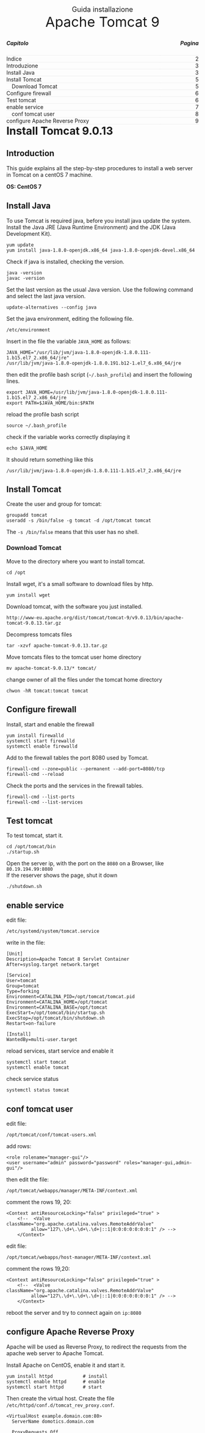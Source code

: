 <div style="font-size:36px;text-align:center">
    <br><br><br><br><br>
    <small style="font-size:18px;">Guida installazione</small><br>
    Apache Tomcat 9
</div>

<div class="page-break"></div>

<div class="clearfix index">
    <div class="capitle" style="width:80%;float:left;border-bottom:1px dotted #DDDDDD;"><h5>Capitolo</h5></div>
    <div class="page" style="text-align:right;width:20%;float:left;border-bottom:1px dotted #DDDDDD;"><h5>Pagina</h5></div>
    <div style="margin-top:5px;widht:100%;"> </div>
    <div class="capitle" style="width:80%;float:left;border-bottom:1px dotted #DDDDDD;">Indice</div>
    <div class="page" style="text-align:right;width:20%;float:left;border-bottom:1px dotted #DDDDDD;">2</div>
    <div class="capitle" style="width:80%;float:left;border-bottom:1px dotted #DDDDDD;">Introduzione</div>
    <div class="page" style="text-align:right;width:20%;float:left;border-bottom:1px dotted #DDDDDD;">3</div>
    <div class="capitle" style="width:80%;float:left;border-bottom:1px dotted #DDDDDD;">Install Java</div>
    <div class="page" style="text-align:right;width:20%;float:left;border-bottom:1px dotted #DDDDDD;">3</div>
    <div class="capitle" style="width:80%;float:left;border-bottom:1px dotted #DDDDDD;">Install Tomcat</div>
    <div class="page" style="text-align:right;width:20%;float:left;border-bottom:1px dotted #DDDDDD;">5</div>
        <div class="capitle" style="width:80%;float:left;border-bottom:1px dotted #DDDDDD;">&emsp;Download Tomcat</div>
        <div class="page" style="text-align:right;width:20%;float:left;border-bottom:1px dotted #DDDDDD;">5</div>
    <div class="capitle" style="width:80%;float:left;border-bottom:1px dotted #DDDDDD;">Configure firewall</div>
    <div class="page" style="text-align:right;width:20%;float:left;border-bottom:1px dotted #DDDDDD;">6</div>
    <div class="capitle" style="width:80%;float:left;border-bottom:1px dotted #DDDDDD;">Test tomcat</div>
    <div class="page" style="text-align:right;width:20%;float:left;border-bottom:1px dotted #DDDDDD;">6</div>
    <div class="capitle" style="width:80%;float:left;border-bottom:1px dotted #DDDDDD;">enable service</div>
    <div class="page" style="text-align:right;width:20%;float:left;border-bottom:1px dotted #DDDDDD;">7</div>
        <div class="capitle" style="width:80%;float:left;border-bottom:1px dotted #DDDDDD;">&emsp;conf tomcat user</div>
        <div class="page" style="text-align:right;width:20%;float:left;border-bottom:1px dotted #DDDDDD;">8</div>
    <div class="capitle" style="width:80%;float:left;border-bottom:1px dotted #DDDDDD;">configure Apache Reverse Proxy</div>
    <div class="page" style="text-align:right;width:20%;float:left;border-bottom:1px dotted #DDDDDD;">9</div>
</div>

<div class="page-break"></div>

# Install Tomcat 9.0.13

## Introduction
This guide explains all the step-by-step procedures to install a web server in Tomcat on a centOS 7 machine.

**OS: CentOS 7**

## Install Java
To use Tomcat is required java, before you install java update the system. Install the Java JRE (Java Runtime Environment) and the JDK (Java Development Kit).
```
yum update
yum install java-1.8.0-openjdk.x86_64 java-1.8.0-openjdk-devel.x86_64
```

Check if java is installed, checking the version.
```
java -version
javac -version
```

Set the last version as the usual Java version. Use the following command and select the last java version.
```
update-alternatives --config java
```

Set the java environment, editing the following file.
```
/etc/environment
```

Insert in the file the variable `JAVA_HOME` as follows:
```
JAVA_HOME="/usr/lib/jvm/java-1.8.0-openjdk-1.8.0.111-1.b15.el7_2.x86_64/jre"
/usr/lib/jvm/java-1.8.0-openjdk-1.8.0.191.b12-1.el7_6.x86_64/jre

```

then edit the profile bash script (`~/.bash_profile`) and insert the following lines.
```
export JAVA_HOME=/usr/lib/jvm/java-1.8.0-openjdk-1.8.0.111-1.b15.el7_2.x86_64/jre
export PATH=$JAVA_HOME/bin:$PATH
```

<div class="page-break"></div>

reload the profile bash script
```
source ~/.bash_profile
```

check if the variable works correctly displaying it
```
echo $JAVA_HOME
```

It should return something like this
```
/usr/lib/jvm/java-1.8.0-openjdk-1.8.0.111-1.b15.el7_2.x86_64/jre
```

<div class="page-break"></div>

## Install Tomcat

Create the user and group for tomcat:
```
groupadd tomcat
useradd -s /bin/false -g tomcat -d /opt/tomcat tomcat
```
The `-s /bin/false` means that this user has no shell.

### Download Tomcat

Move to the directory where you want to install tomcat.
```
cd /opt
```

Install wget, it's a small software to download files by http.
```
yum install wget
```

Download tomcat, with the software you just installed.
```
http://www-eu.apache.org/dist/tomcat/tomcat-9/v9.0.13/bin/apache-tomcat-9.0.13.tar.gz
```

Decompress tomcats files
```
tar -xzvf apache-tomcat-9.0.13.tar.gz
```

Move tomcats files to the tomcat user home directory
```
mv apache-tomcat-9.0.13/* tomcat/
```

change owner of all the files under the tomcat home directory
```
chwon -hR tomcat:tomcat tomcat
```

<div class="page-break"></div>

## Configure firewall

Install, start and enable the firewall
```
yum install firewalld
systemctl start firewalld
systemctl enable firewalld
```

Add to the firewall tables the port 8080 used by Tomcat.
```
firewall-cmd --zone=public --permanent --add-port=8080/tcp
firewall-cmd --reload
```

Check the ports and the services in the firewall tables.
```
firewall-cmd --list-ports
firewall-cmd --list-services
```

## Test tomcat
To test tomcat, start it.
```
cd /opt/tomcat/bin
./startup.sh
```

Open the server ip, with the port on the `8080` on a Browser, like `80.19.194.99:8080`  
If the reserver shows the page, shut it down

```
./shutdown.sh
```

<div class="page-break"></div>

## enable service

edit file:
```
/etc/systemd/system/tomcat.service
```

write in the file:
```
[Unit]
Description=Apache Tomcat 8 Servlet Container
After=syslog.target network.target

[Service]
User=tomcat
Group=tomcat
Type=forking
Environment=CATALINA_PID=/opt/tomcat/tomcat.pid
Environment=CATALINA_HOME=/opt/tomcat
Environment=CATALINA_BASE=/opt/tomcat
ExecStart=/opt/tomcat/bin/startup.sh
ExecStop=/opt/tomcat/bin/shutdown.sh
Restart=on-failure

[Install]
WantedBy=multi-user.target
```

reload services, start service and enable it
```
systemctl start tomcat
systemctl enable tomcat
```

check service status
```
systemctl status tomcat
```

<div class="page-break"></div>

## conf tomcat user

edit file:
```
/opt/tomcat/conf/tomcat-users.xml
```

add rows:
```
<role rolename="manager-gui"/>
<user username="admin" password="password" roles="manager-gui,admin-gui"/>
```

then edit the file:
```
/opt/tomcat/webapps/manager/META-INF/context.xml
```

comment the rows 19, 20:
```
<Context antiResourceLocking="false" privileged="true" >
    <!--  <Valve className="org.apache.catalina.valves.RemoteAddrValve"
         allow="127\.\d+\.\d+\.\d+|::1|0:0:0:0:0:0:0:1" /> -->
    </Context>
```

edit file:
```
/opt/tomcat/webapps/host-manager/META-INF/context.xml
```

comment the rows 19,20:
```
<Context antiResourceLocking="false" privileged="true" >
    <!--  <Valve className="org.apache.catalina.valves.RemoteAddrValve"
         allow="127\.\d+\.\d+\.\d+|::1|0:0:0:0:0:0:0:1" /> -->
    </Context>
```

reboot the server and try to connect again on `ip:8080`

<div class="page-break"></div>

## configure Apache Reverse Proxy

Apache will be used as Reverse Proxy, to redirect the requests from the apache web server to
Apache Tomcat.

Install Apache on CentOS, enable it and start it.

```
yum install httpd           # install
systemctl enable httpd      # enable
systemctl start httpd       # start
```

Then create the virtual host. Create the file `/etc/httpd/conf.d/tomcat_rev_proxy.conf`.

```
<VirtualHost example.domain.com:80>
  ServerName domotics.domain.com

  ProxyRequests Off
  ProxyPass /examples ajp://localhost:8009/examples
  ProxyPassReverse /examples ajp://localhost:8009/examples
</VirtualHost>
```

With this it will be displayed the the Apache Tomcat web-app `/example` on the request to the Proxy
`example.domain.com/examples`.

After you configured the reverse proxy, check the configuration:

```
apachectl configtest
```

It should return something like `Syntax OK`, if it returns it, restart Apache httpd, with:

```
systemctl restart httpd
```

Now configure tomcat to accept connections from the Apache httpd reverse proxy.  
Edit configuration tomcats file, `/opt/tomcat/conf/server.xml`, and go to the line that contains
`Connector` and edit it as follows:

```
<Connector address="127.0.0.1" port="8009"...
```

Then restart tomcat:

```
/opt/tomcat/bin/shutdown.sh
/opt/tomcat/bin/startup.sh
```

<div class="page-break"></div>

Before you test if everything works open the port 80 on the firewall, with the command:

```
firewall-cmd --permanent --add-port=80/tcp
firewall-cmd --reload
```

Now open your browser and open the page `example.domain.com/example`.
